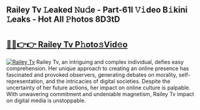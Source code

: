 ## Railey Tv 𝙻eaked 𝙽u𝚍e - Part-61l 𝚅𝚒deo B𝚒kini 𝙻eaks - Hot All 𝙿hotos 8D3tD

# <h2><a href="http://ld2g3y.urlbe.top/?page=Railey+Tv">🔗🔗👉👉 Railey Tv P𝚑oto𝚜Vid𝚎o</a></h2>

[![Railey Tv](https://i.imgur.com/eBuTRDB.gif)](http://ld2g3y.urlbe.top/?page=Railey+Tv)
Railey Tv, an intriguing and complex individual, defies easy comprehension. Her unique approach to creating an online presence has fascinated and provoked observers, generating debates on morality, self-representation, and the intricacies of digital societies. Despite the uncertainty of her future actions, her impact on online culture is palpable. With unwavering commitment and undeniable magnetism, Railey Tv impact on digital media is unstoppable.
